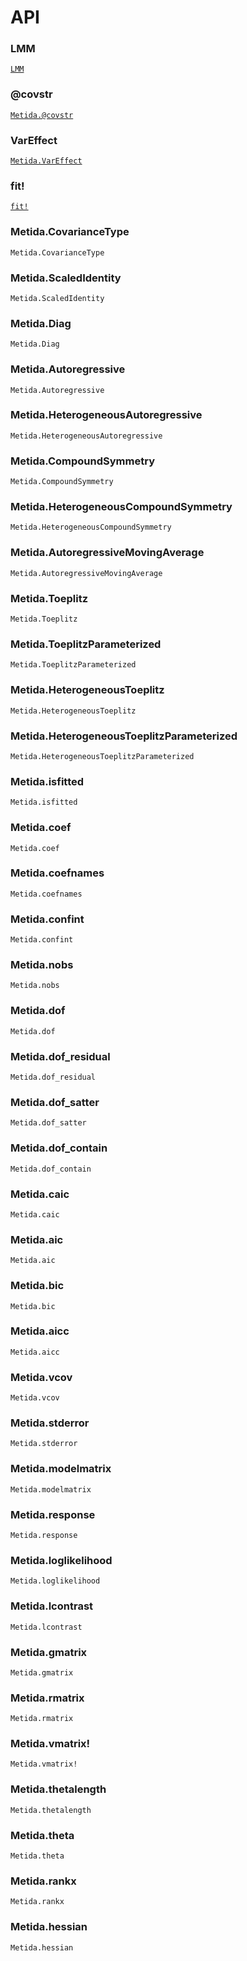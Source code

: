 # API

### LMM

[`LMM`](@ref)

### @covstr

[`Metida.@covstr`](@ref)

### VarEffect

[`Metida.VarEffect`](@ref)

### fit!

[`fit!`](@ref)

### Metida.CovarianceType
```@docs
Metida.CovarianceType
```

### Metida.ScaledIdentity
```@docs
Metida.ScaledIdentity
```

### Metida.Diag
```@docs
Metida.Diag
```

### Metida.Autoregressive
```@docs
Metida.Autoregressive
```

### Metida.HeterogeneousAutoregressive
```@docs
Metida.HeterogeneousAutoregressive
```

### Metida.CompoundSymmetry
```@docs
Metida.CompoundSymmetry
```

### Metida.HeterogeneousCompoundSymmetry
```@docs
Metida.HeterogeneousCompoundSymmetry
```

### Metida.AutoregressiveMovingAverage
```@docs
Metida.AutoregressiveMovingAverage
```

### Metida.Toeplitz
```@docs
Metida.Toeplitz
```

### Metida.ToeplitzParameterized
```@docs
Metida.ToeplitzParameterized
```

### Metida.HeterogeneousToeplitz
```@docs
Metida.HeterogeneousToeplitz
```

### Metida.HeterogeneousToeplitzParameterized
```@docs
Metida.HeterogeneousToeplitzParameterized
```

### Metida.isfitted
```@docs
Metida.isfitted
```

### Metida.coef
```@docs
Metida.coef
```

### Metida.coefnames
```@docs
Metida.coefnames
```

### Metida.confint
```@docs
Metida.confint
```

### Metida.nobs
```@docs
Metida.nobs
```

### Metida.dof
```@docs
Metida.dof
```

### Metida.dof_residual
```@docs
Metida.dof_residual
```

### Metida.dof_satter
```@docs
Metida.dof_satter
```

### Metida.dof_contain
```@docs
Metida.dof_contain
```

### Metida.caic
```@docs
Metida.caic
```

### Metida.aic
```@docs
Metida.aic
```

### Metida.bic
```@docs
Metida.bic
```

### Metida.aicc
```@docs
Metida.aicc
```

### Metida.vcov
```@docs
Metida.vcov
```

### Metida.stderror
```@docs
Metida.stderror
```

### Metida.modelmatrix
```@docs
Metida.modelmatrix
```

### Metida.response
```@docs
Metida.response
```

### Metida.loglikelihood
```@docs
Metida.loglikelihood
```

### Metida.lcontrast
```@docs
Metida.lcontrast
```

### Metida.gmatrix
```@docs
Metida.gmatrix
```

### Metida.rmatrix
```@docs
Metida.rmatrix
```

### Metida.vmatrix!
```@docs
Metida.vmatrix!
```

### Metida.thetalength
```@docs
Metida.thetalength
```

### Metida.theta
```@docs
Metida.theta
```

### Metida.rankx
```@docs
Metida.rankx
```

### Metida.hessian
```@docs
Metida.hessian
```
